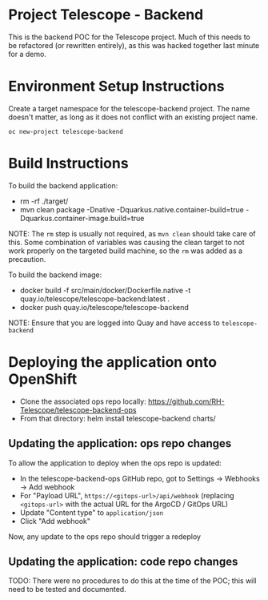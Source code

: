 # Project Telescope - Backend

This is the backend POC for the Telescope project. Much of this needs to be refactored (or rewritten entirely), as this was hacked together last minute for a demo.

# Environment Setup Instructions

Create a target namespace for the telescope-backend project. The name doesn't matter, as long as it does not conflict with an existing project name.

`oc new-project telescope-backend`

# Build Instructions

To build the backend application:

* rm -rf ./target/
* mvn clean package -Dnative -Dquarkus.native.container-build=true -Dquarkus.container-image.build=true

NOTE: The `rm` step is usually not required, as `mvn clean` should take care of this. Some combination of variables was causing the clean target to not work properly on the targeted build machine, so the `rm` was added as a precaution.

To build the backend image:

* docker build -f src/main/docker/Dockerfile.native -t quay.io/telescope/telescope-backend:latest .
* docker push quay.io/telescope/telescope-backend

NOTE: Ensure that you are logged into Quay and have access to `telescope-backend`

# Deploying the application onto OpenShift

* Clone the associated ops repo locally: https://github.com/RH-Telescope/telescope-backend-ops
* From that directory: helm install telescope-backend charts/

## Updating the application: ops repo changes

To allow the application to deploy when the ops repo is updated: 
* In the telescope-backend-ops GitHub repo, got to Settings -> Webhooks -> Add webhook
* For "Payload URL", `https://<gitops-url>/api/webhook` (replacing `<gitops-url>` with the actual URL for the ArgoCD / GitOps URL)
* Update "Content type" to `application/json`
* Click "Add webhook"

Now, any update to the ops repo should trigger a redeploy

## Updating the application: code repo changes

TODO: There were no procedures to do this at the time of the POC; this will need to be tested and documented.
